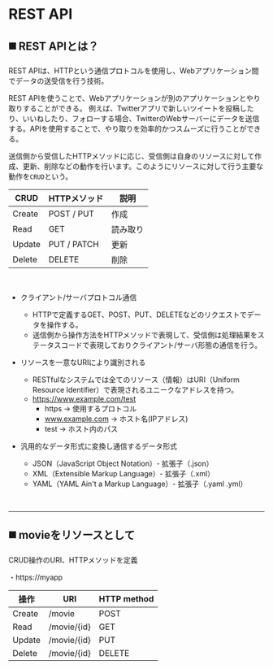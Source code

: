# REST API

## ◼️ REST APIとは？

REST APIは、HTTPという通信プロトコルを使用し、Webアプリケーション間でデータの送受信を行う技術。

REST APIを使うことで、Webアプリケーションが別のアプリケーションとやり取りすることができる。
例えば、Twitterアプリで新しいツイートを投稿したり、いいねしたり、フォローする場合、TwitterのWebサーバーにデータを送信する。APIを使用することで、やり取りを効率的かつスムーズに行うことができる。

送信側から受信したHTTPメソッドに応じ、受信側は自身のリソースに対して作成、更新、削除などの動作を行います。このようにリソースに対して行う主要な動作を`CRUD`という。

| CRUD    | HTTPメソッド | 説明     |
|---------|-------------|----------|
| Create  | POST / PUT  | 作成     |
| Read    | GET         | 読み取り |
| Update  | PUT / PATCH | 更新     |
| Delete  | DELETE      | 削除     |

<br>

- クライアント/サーバプロトコル通信
  - HTTPで定義するGET、POST、PUT、DELETEなどのリクエストでデータを操作する。
  - 送信側から操作方法をHTTPメソッドで表現して、受信側は処理結果をステータスコードで表現しておりクライアント/サーバ形態の通信を行う。

- リソースを一意なURIにより識別される
  - RESTfulなシステムでは全てのリソース（情報）はURI（Uniform Resource Identifier）で表現されるユニークなアドレスを持つ。
  - https://www.example.com/test
    - https → 使用するプロトコル
    - www.example.com → ホスト名(IPアドレス)
    - test → ホスト内のパス

- 汎用的なデータ形式に変換し通信するデータ形式
  - JSON（JavaScript Object Notation）- 拡張子（.json）
  - XML（Extensible Markup Language）- 拡張子（.xml）
  - YAML（YAML Ain't a Markup Language）- 拡張子（.yaml .yml）

<br>
<hr>

## ◼️ movieをリソースとして 

CRUD操作のURI、HTTPメソッドを定義

・https://myapp

| 操作 | URI          | HTTP method |
|------|--------------|-------------|
| Create | /movie      | POST        |
| Read   | /movie/{id} | GET         |
| Update | /movie/{id} | PUT         |
| Delete | /movie/{id} | DELETE      |
